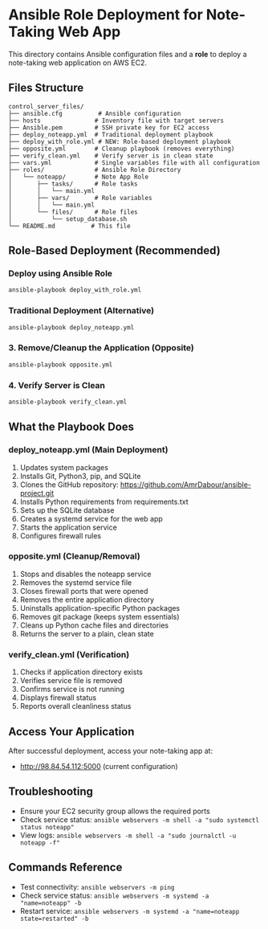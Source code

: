 # Ansible Role Deployment for Note-Taking Web App

This directory contains Ansible configuration files and a **role** to deploy a note-taking web application on AWS EC2.

## Files Structure
```
control_server_files/
├── ansible.cfg          # Ansible configuration
├── hosts               # Inventory file with target servers
├── Ansible.pem         # SSH private key for EC2 access
├── deploy_noteapp.yml  # Traditional deployment playbook
├── deploy_with_role.yml # NEW: Role-based deployment playbook
├── opposite.yml        # Cleanup playbook (removes everything)
├── verify_clean.yml    # Verify server is in clean state
├── vars.yml            # Single variables file with all configuration
├── roles/              # Ansible Role Directory
│   └── noteapp/        # Note App Role
│       ├── tasks/      # Role tasks
│       │   └── main.yml
│       ├── vars/       # Role variables
│       │   └── main.yml
│       └── files/      # Role files
│           └── setup_database.sh
└── README.md          # This file
```

## Role-Based Deployment (Recommended)

### Deploy using Ansible Role
```bash
ansible-playbook deploy_with_role.yml
```

### Traditional Deployment (Alternative)
```bash
ansible-playbook deploy_noteapp.yml
```

### 3. Remove/Cleanup the Application (Opposite)
```bash
ansible-playbook opposite.yml
```

### 4. Verify Server is Clean
```bash
ansible-playbook verify_clean.yml
```

## What the Playbook Does

### deploy_noteapp.yml (Main Deployment)

1. Updates system packages
2. Installs Git, Python3, pip, and SQLite
3. Clones the GitHub repository: <https://github.com/AmrDabour/ansible-project.git>
4. Installs Python requirements from requirements.txt
5. Sets up the SQLite database
6. Creates a systemd service for the web app
7. Starts the application service
8. Configures firewall rules

### opposite.yml (Cleanup/Removal)

1. Stops and disables the noteapp service
2. Removes the systemd service file
3. Closes firewall ports that were opened
4. Removes the entire application directory
5. Uninstalls application-specific Python packages
6. Removes git package (keeps system essentials)
7. Cleans up Python cache files and directories
8. Returns the server to a plain, clean state

### verify_clean.yml (Verification)

1. Checks if application directory exists
2. Verifies service file is removed
3. Confirms service is not running
4. Displays firewall status
5. Reports overall cleanliness status

## Access Your Application

After successful deployment, access your note-taking app at:

- <http://98.84.54.112:5000> (current configuration)

## Troubleshooting
- Ensure your EC2 security group allows the required ports
- Check service status: `ansible webservers -m shell -a "sudo systemctl status noteapp"`
- View logs: `ansible webservers -m shell -a "sudo journalctl -u noteapp -f"`

## Commands Reference
- Test connectivity: `ansible webservers -m ping`
- Check service status: `ansible webservers -m systemd -a "name=noteapp" -b`
- Restart service: `ansible webservers -m systemd -a "name=noteapp state=restarted" -b`
